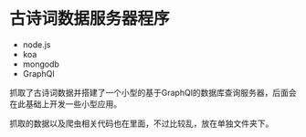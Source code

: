 # 古诗词数据服务器程序

* node.js
* koa
* mongodb
* GraphQl

抓取了古诗词数据并搭建了一个小型的基于GraphQl的数据库查询服务器，后面会在此基础上开发一些小型应用。

抓取的数据以及爬虫相关代码也在里面，不过比较乱，放在单独文件夹下。